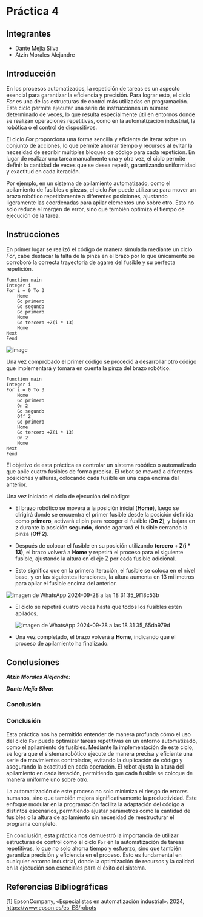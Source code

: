 # Práctica 4

## Integrantes

- Dante Mejía Silva
- Atzin Morales Alejandre

## Introducción

En los procesos automatizados, la repetición de tareas es un aspecto esencial para garantizar la eficiencia y precisión. Para lograr esto, el ciclo *For* es una de las estructuras de control más utilizadas en programación. Este ciclo permite ejecutar una serie de instrucciones un número determinado de veces, lo que resulta especialmente útil en entornos donde se realizan operaciones repetitivas, como en la automatización industrial, la robótica o el control de dispositivos.

El ciclo *For* proporciona una forma sencilla y eficiente de iterar sobre un conjunto de acciones, lo que permite ahorrar tiempo y recursos al evitar la necesidad de escribir múltiples bloques de código para cada repetición. En lugar de realizar una tarea manualmente una y otra vez, el ciclo permite definir la cantidad de veces que se desea repetir, garantizando uniformidad y exactitud en cada iteración.

Por ejemplo, en un sistema de apilamiento automatizado, como el apilamiento de fusibles o piezas, el ciclo *For* puede utilizarse para mover un brazo robótico repetidamente a diferentes posiciones, ajustando ligeramente las coordenadas para apilar elementos uno sobre otro. Esto no solo reduce el margen de error, sino que también optimiza el tiempo de ejecución de la tarea.

## Instrucciones
En primer lugar se realizó el código de manera simulada mediante un ciclo *For*, cabe destacar la falta de la pinza en el brazo por lo que únicamente se corroboró la correcta trayectoria de agarre del fusible y su perfecta repetición.
```
Function main
Integer i
For i = 0 To 3
	Home
	Go primero
	Go segundo
	Go primero
	Home
	Go tercero +Z(i * 13)
	Home
Next
Fend
```
![image](https://github.com/user-attachments/assets/a711b197-e597-416f-a4a4-fb908df00d05)

Una vez comprobado el primer código se procedió a desarrollar otro código que implementará y tomara en cuenta la pinza del brazo robótico.
```
Function main
Integer i
For i = 0 To 3
	Home
	Go primero
	On 2
	Go segundo
	Off 2
	Go primero
	Home
	Go tercero +Z(i * 13)
	On 2
	Home
Next
Fend
```
El objetivo de esta práctica es controlar un sistema robótico o automatizado que apile cuatro fusibles de forma precisa. El robot se moverá a diferentes posiciones y alturas, colocando cada fusible en una capa encima del anterior.

Una vez iniciado el ciclo de ejecución del código:

   - El brazo robótico se moverá a la posición inicial (**Home**), luego se dirigirá donde se encuentra el primer fusible desde la posición definida como **primero**, activará el pin para recoger el fusible (**On 2**), y bajara en z durante la posición **segundo**, donde agarrará el fusible cerrando la pinza (**Off 2**).
     
   - Después de colocar el fusible en su posición utilizando **tercero + Z(i * 13)**, el brazo volverá a **Home** y repetirá el proceso para el siguiente fusible, ajustando la altura en el eje Z por cada fusible adicional.
   
   - Esto significa que en la primera iteración, el fusible se coloca en el nivel base, y en las siguientes iteraciones, la altura aumenta en 13 milimetros para apilar el fusible encima del anterior.
     
   ![Imagen de WhatsApp 2024-09-28 a las 18 31 35_9f18c53b](https://github.com/user-attachments/assets/5dc43714-e933-4ccb-9923-79a027c9f9bb)

   - El ciclo se repetirá cuatro veces hasta que todos los fusibles estén apilados.
     
     ![Imagen de WhatsApp 2024-09-28 a las 18 31 35_65da979d](https://github.com/user-attachments/assets/284372df-3a79-49aa-b589-7b3820d97a27)

   - Una vez completado, el brazo volverá a **Home**, indicando que el proceso de apilamiento ha finalizado.

## Conclusiones

***Atzin Morales Alejandre:*** 


***Dante Mejía Silva:*** 

### Conclusión

### Conclusión

Esta práctica nos ha permitido entender de manera profunda cómo el uso del ciclo `For` puede optimizar tareas repetitivas en un entorno automatizado, como el apilamiento de fusibles. Mediante la implementación de este ciclo, se logra que el sistema robótico ejecute de manera precisa y eficiente una serie de movimientos controlados, evitando la duplicación de código y asegurando la exactitud en cada operación. El robot ajusta la altura del apilamiento en cada iteración, permitiendo que cada fusible se coloque de manera uniforme uno sobre otro.

La automatización de este proceso no solo minimiza el riesgo de errores humanos, sino que también mejora significativamente la productividad. Este enfoque modular en la programación facilita la adaptación del código a distintos escenarios, permitiendo ajustar parámetros como la cantidad de fusibles o la altura de apilamiento sin necesidad de reestructurar el programa completo.

En conclusión, esta práctica nos demuestró la importancia de utilizar estructuras de control como el ciclo `For` en la automatización de tareas repetitivas, lo que no solo ahorra tiempo y esfuerzo, sino que también garantiza precisión y eficiencia en el proceso. Esto es fundamental en cualquier entorno industrial, donde la optimización de recursos y la calidad en la ejecución son esenciales para el éxito del sistema.

## Referencias Bibliográficas 

[1] 	EpsonCompany, «Especialistas en automatización industrial». 2024, https://www.epson.es/es_ES/robots
